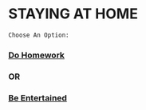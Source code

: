 # STAYING AT HOME
```Choose An Option:```
### [Do Homework](dohomework.md)
### OR
### [Be Entertained](beentertained.md)
